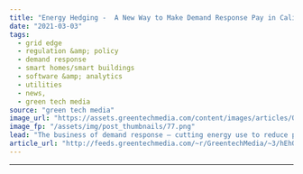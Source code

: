 ```yaml
---
title: "Energy Hedging -  A New Way to Make Demand Response Pay in California?"
date: "2021-03-03"
tags: 
  - grid edge
  - regulation &amp; policy
  - demand response
  - smart homes/smart buildings
  - software &amp; analytics
  - utilities
  - news,
  - green tech media
source: "green tech media"
image_url: "https://assets.greentechmedia.com/content/images/articles/Oakland_Skyline_San_Francisco_XL_Shutterstock.jpg"
image_fp: "/assets/img/post_thumbnails/77.png"
lead: "The business of demand response — cutting energy use to reduce peak grid demands — has evolved with the growing capability of technologies to enable it over the decades, from the manual emergency load-shedding of the past to the modern incarnation of ..."
article_url: "http://feeds.greentechmedia.com/~r/GreentechMedia/~3/hEhO6tghAXA/energy-hedging-a-new-way-to-make-demand-response-pay-in-california"
---
```


---
